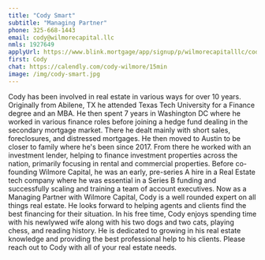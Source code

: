 ```yaml
---
title: "Cody Smart"
subtitle: "Managing Partner"
phone: 325-668-1443
email: cody@wilmorecapital.llc
nmls: 1927649
applyUrl: https://www.blink.mortgage/app/signup/p/wilmorecapitalllc/codysmart
first: Cody
chat: https://calendly.com/cody-wilmore/15min
image: /img/cody-smart.jpg
---
```


Cody has been involved in real estate in various ways for over 10 years. Originally from Abilene, TX he attended Texas Tech University for a Finance degree and an MBA. He then spent 7 years in Washington DC where he worked in various finance roles before joining a hedge fund dealing in the secondary mortgage market. There he dealt mainly with short sales, foreclosures, and distressed mortgages. He then moved to Austin to be closer to family where he's been since 2017. From there he worked with an investment lender, helping to finance investment properties across the nation, primarily focusing in rental and commercial properties. Before co-founding Wilmore Capital, he was an early, pre-series A hire in a Real Estate tech company where he was essential in a Series B funding and successfully scaling and training a team of account executives. Now as a Managing Partner with Wilmore Capital, Cody is a well rounded expert on all things real estate. He looks forward to helping agents and clients find the best financing for their situation. In his free time, Cody enjoys spending time with his newlywed wife along with his two dogs and two cats, playing chess, and reading history. He is dedicated to growing in his real estate knowledge and providing the best professional help to his clients. Please reach out to Cody with all of your real estate needs.